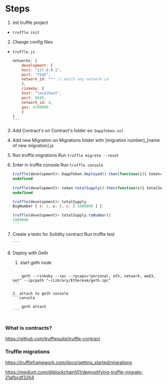 # Steps

1. Init truffle project
- `truffle init`


2. Change config files 
- `truffle.js`
    ```js
    networks: {
        development: {
        host: "127.0.0.1",
        port: "7545",
        network_id: "*" // match any network id
        },
        rinkeby: {
        host: "localhost",
        port: 8545,
        network_id: 4,
        gas: 4700000
        }
    }
    ´´´

3. Add Contract's on Contract's folder
    ex: `DappToken.sol`

4. Add new Migration on Migrations folder
    with [migration number]_[name of new migration].js

5. Run truffle migrations 
    Run `truffle migrate --reset`

6. Enter in truffle console 
    Run `truffle console`

    ```js 
    truffle(development)> DappToken.deployed().then(function(i){ token=i;})
    undefined
  
    truffle(development)> token.totalSupply().then(function(s){ totalSupply = s; })
    undefined

    truffle(development)> totalSupply
    BigNumber { s: 1, e: 6, c: [ 1000000 ] }

    truffle(development)> totalSupply.toNumber()
    1000000
    ´´´
7. Create a tests for Solidity contract 
    Run truffle test



    ```js 
    ´´´

8. Deploy with Geth
     
    1. start geth node 
    ```console
        
        geth --rinkeby --rpc --rpcapi="personal, eth, network, web3, net" --ipcpath "~/Library/Ethereum/geth.ipc"
    ´´´

    2. attach to geth console
    ```console
        
        geth attach
    ´´´
  
### What is contracts?

https://github.com/trufflesuite/truffle-contract


### Truffle migrations 

https://truffleframework.com/docs/getting_started/migrations

https://medium.com/@blockchain101/demystifying-truffle-migrate-21afbcdf3264
